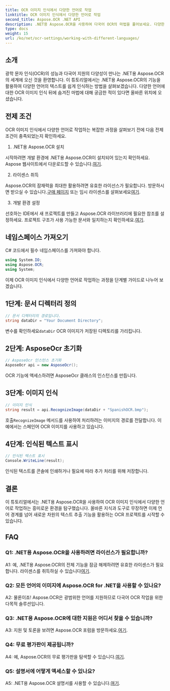 ```yaml
---
title: OCR 이미지 인식에서 다양한 언어로 작업
linktitle: OCR 이미지 인식에서 다양한 언어로 작업
second_title: Aspose.OCR .NET API
description: .NET용 Aspose.OCR을 사용하여 다국어 OCR의 마법을 풀어보세요. 다양한 언어로 텍스트를 손쉽게 추출하세요.
type: docs
weight: 15
url: /ko/net/ocr-settings/working-with-different-languages/
---
```

## 소개

광학 문자 인식(OCR)의 성능과 다국어 지원의 다양성이 만나는 .NET용 Aspose.OCR의 세계에 오신 것을 환영합니다. 이 튜토리얼에서는 .NET용 Aspose.OCR의 기능을 활용하여 다양한 언어의 텍스트를 쉽게 인식하는 방법을 살펴보겠습니다. 다양한 언어에 대한 OCR 이미지 인식 뒤에 숨겨진 마법에 대해 궁금한 적이 있다면 올바른 위치에 오셨습니다.

## 전제 조건

OCR 이미지 인식에서 다양한 언어로 작업하는 복잡한 과정을 살펴보기 전에 다음 전제 조건이 충족되었는지 확인하세요.

1. .NET용 Aspose.OCR 설치

 시작하려면 개발 환경에 .NET용 Aspose.OCR이 설치되어 있는지 확인하세요. Aspose 웹사이트에서 다운로드할 수 있습니다.[여기](https://releases.aspose.com/ocr/net/).

2. 라이센스 취득

 Aspose.OCR의 잠재력을 최대한 활용하려면 유효한 라이선스가 필요합니다. 방문하시면 받으실 수 있습니다.[구매 페이지](https://purchase.aspose.com/buy) 또는 임시 라이센스를 살펴보세요[여기](https://purchase.aspose.com/temporary-license/).

3. 개발 환경 설정

선호하는 IDE에서 새 프로젝트를 만들고 Aspose.OCR 라이브러리에 필요한 참조를 설정하세요. 프로젝트 구조가 사용 가능한 문서와 일치하는지 확인하세요.[여기](https://reference.aspose.com/ocr/net/).

## 네임스페이스 가져오기

C# 코드에서 필수 네임스페이스를 가져와야 합니다.

```csharp
using System.IO;
using Aspose.OCR;
using System;
```

이제 OCR 이미지 인식에서 다양한 언어로 작업하는 과정을 단계별 가이드로 나누어 보겠습니다.

## 1단계: 문서 디렉터리 정의

```csharp
// 문서 디렉터리의 경로입니다.
string dataDir = "Your Document Directory";
```

 변수를 확인하세요`dataDir` OCR 이미지가 저장된 디렉토리를 가리킵니다.

## 2단계: AsposeOcr 초기화

```csharp
// AsposeOcr 인스턴스 초기화
AsposeOcr api = new AsposeOcr();
```

OCR 기능에 액세스하려면 AsposeOcr 클래스의 인스턴스를 만듭니다.

## 3단계: 이미지 인식

```csharp
// 이미지 인식
string result = api.RecognizeImage(dataDir + "SpanishOCR.bmp");
```

 호출`RecognizeImage` 메서드를 사용하여 처리하려는 이미지의 경로를 전달합니다. 이 예에서는 스페인어 OCR 이미지를 사용하고 있습니다.

## 4단계: 인식된 텍스트 표시

```csharp
// 인식된 텍스트 표시
Console.WriteLine(result);
```

인식된 텍스트를 콘솔에 인쇄하거나 필요에 따라 추가 처리를 위해 저장합니다.

## 결론

이 튜토리얼에서는 .NET용 Aspose.OCR을 사용하여 OCR 이미지 인식에서 다양한 언어로 작업하는 흥미로운 환경을 탐구했습니다. 올바른 지식과 도구로 무장하면 이제 언어 경계를 넘어 새로운 차원의 텍스트 추출 기능을 활용하는 OCR 프로젝트를 시작할 수 있습니다.

## FAQ

### Q1: .NET용 Aspose.OCR을 사용하려면 라이선스가 필요합니까?

 A1: 예, .NET용 Aspose.OCR의 전체 기능을 잠금 해제하려면 유효한 라이센스가 필요합니다. 라이센스를 취득하실 수 있습니다[여기](https://purchase.aspose.com/buy).

### Q2: 모든 언어의 이미지에 Aspose.OCR for .NET을 사용할 수 있나요?

A2: 물론이죠! Aspose.OCR은 광범위한 언어를 지원하므로 다국어 OCR 작업을 위한 다목적 솔루션입니다.

### Q3: .NET용 Aspose.OCR에 대한 지원은 어디서 찾을 수 있습니까?

 A3: 지원 및 토론을 보려면 Aspose.OCR 포럼을 방문하세요.[여기](https://forum.aspose.com/c/ocr/16).

### Q4: 무료 평가판이 제공됩니까?

 A4: 예, Aspose.OCR의 무료 평가판을 탐색할 수 있습니다.[여기](https://releases.aspose.com/).

### Q5: 설명서에 어떻게 액세스할 수 있나요?

 A5: .NET용 Aspose.OCR 설명서를 사용할 수 있습니다.[여기](https://reference.aspose.com/ocr/net/).